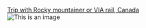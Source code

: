 [Trip with Rocky mountainer or VIA rail, Canada](https://canadiantrainvacations.com/trips/coast-to-coast-by-rail#top)
<br>
![This is an image]([https://myoctocat.com/assets/images/base-octocat.svg](https://cdn.bfldr.com/UAHFH8T4/as/qfzrro-3scpqg-5rdu70/RM_FPW_Castle_Mountain_2_NH_2016_CREDIT_Rocky_Mountaineer?auto=webp&format=webp&width=384))
